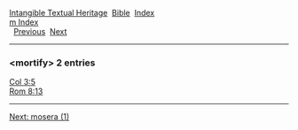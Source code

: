 [Intangible Textual Heritage](../../index)  [Bible](../index) 
[Index](index)   
[m Index](_m_)  
  [Previous](c07566)  [Next](c07568) 

------------------------------------------------------------------------

### &lt;mortify&gt; 2 entries

[Col 3:5](../kjv/col003.htm#005)  
[Rom 8:13](../kjv/rom008.htm#013)  

------------------------------------------------------------------------

[Next: mosera (1)](c07568)
